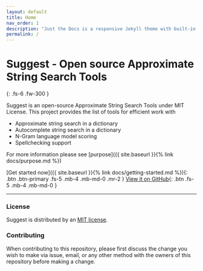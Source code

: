 ```yaml
---
layout: default
title: Home
nav_order: 1
description: "Just the Docs is a responsive Jekyll theme with built-in search that is easily customizable and hosted on GitHub Pages."
permalink: /
---
```


# Suggest - Open source Approximate String Search Tools
{: .fs-6 .fw-300 }

Suggest is an open-source Approximate String Search Tools under MIT License.
This project provides the list of tools for efficient work with

* Approximate string search in a dictionary
* Autocomplete string search in a dictionary
* N-Gram language model scoring
* Spellchecking support

For more information please see [purpose]({{ site.baseurl }}{% link docs/purpose.md %})

[Get started now]({{ site.baseurl }}{% link docs/getting-started.md %}){: .btn .btn-primary .fs-5 .mb-4 .mb-md-0 .mr-2 } [View it on GitHub](https://github.com/suggest-go/suggest){: .btn .fs-5 .mb-4 .mb-md-0 }

---

### License

Suggest is distributed by an [MIT license](https://github.com/suggest-go/suggest/blob/master/LICENCE).

### Contributing

When contributing to this repository, please first discuss the change you wish to make via issue,
email, or any other method with the owners of this repository before making a change.
